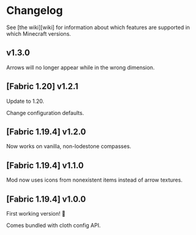 # Changelog

See [the wiki][wiki] for information about which features are supported in which Minecraft versions.

## v1.3.0

Arrows will no longer appear while in the wrong dimension.

## [Fabric 1.20] v1.2.1

Update to 1.20.

Change configuration defaults.

## [Fabric 1.19.4] v1.2.0

Now works on vanilla, non-lodestone compasses.

## [Fabric 1.19.4] v1.1.0

Mod now uses icons from nonexistent items instead of arrow textures.

## [Fabric 1.19.4] v1.0.0

First working version! 🎉

Comes bundled with cloth config API.
